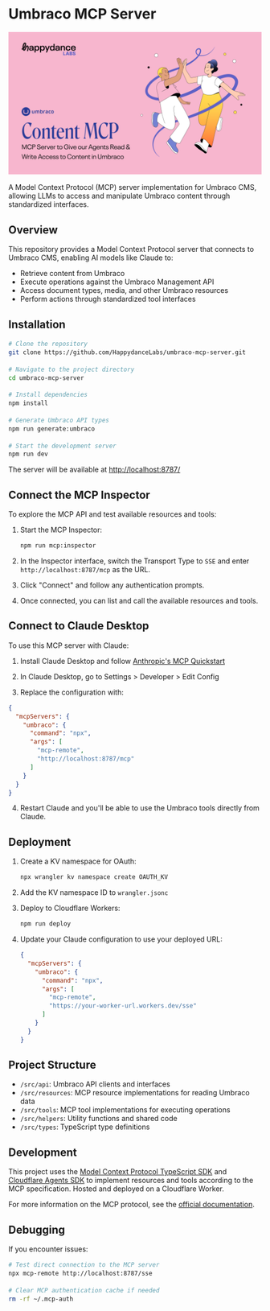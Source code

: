 # Umbraco MCP Server

![Happydance Labs](Cover.png)

A Model Context Protocol (MCP) server implementation for Umbraco CMS, allowing LLMs to access and manipulate Umbraco content through standardized interfaces.

## Overview

This repository provides a Model Context Protocol server that connects to Umbraco CMS, enabling AI models like Claude to:

- Retrieve content from Umbraco
- Execute operations against the Umbraco Management API
- Access document types, media, and other Umbraco resources
- Perform actions through standardized tool interfaces

## Installation

```bash
# Clone the repository
git clone https://github.com/HappydanceLabs/umbraco-mcp-server.git

# Navigate to the project directory
cd umbraco-mcp-server

# Install dependencies
npm install

# Generate Umbraco API types
npm run generate:umbraco

# Start the development server
npm run dev
```

The server will be available at [http://localhost:8787/](http://localhost:8787/)

## Connect the MCP Inspector

To explore the MCP API and test available resources and tools:

1. Start the MCP Inspector:
   ```bash
   npm run mcp:inspector
   ```
   
2. In the Inspector interface, switch the Transport Type to `SSE` and enter `http://localhost:8787/mcp` as the URL.

3. Click "Connect" and follow any authentication prompts.

4. Once connected, you can list and call the available resources and tools.

## Connect to Claude Desktop

To use this MCP server with Claude:

1. Install Claude Desktop and follow [Anthropic's MCP Quickstart](https://modelcontextprotocol.io/quickstart/user)

2. In Claude Desktop, go to Settings > Developer > Edit Config

3. Replace the configuration with:

```json
{
  "mcpServers": {
    "umbraco": {
      "command": "npx",
      "args": [
        "mcp-remote",
        "http://localhost:8787/mcp"
      ]
    }
  }
}
```

4. Restart Claude and you'll be able to use the Umbraco tools directly from Claude.

## Deployment

1. Create a KV namespace for OAuth:
   ```bash
   npx wrangler kv namespace create OAUTH_KV
   ```

2. Add the KV namespace ID to `wrangler.jsonc`

3. Deploy to Cloudflare Workers:
   ```bash
   npm run deploy
   ```

4. Update your Claude configuration to use your deployed URL:
   ```json
   {
     "mcpServers": {
       "umbraco": {
         "command": "npx",
         "args": [
           "mcp-remote",
           "https://your-worker-url.workers.dev/sse"
         ]
       }
     }
   }
   ```

## Project Structure

- `/src/api`: Umbraco API clients and interfaces
- `/src/resources`: MCP resource implementations for reading Umbraco data
- `/src/tools`: MCP tool implementations for executing operations
- `/src/helpers`: Utility functions and shared code
- `/src/types`: TypeScript type definitions

## Development

This project uses the [Model Context Protocol TypeScript SDK](https://github.com/modelcontextprotocol/typescript-sdk) and [Cloudflare Agents SDK](https://agents.cloudflare.com/) to implement resources and tools according to the MCP specification. Hosted and deployed on a Cloudflare Worker.

For more information on the MCP protocol, see the [official documentation](https://modelcontextprotocol.io/).

## Debugging

If you encounter issues:

```bash
# Test direct connection to the MCP server
npx mcp-remote http://localhost:8787/sse

# Clear MCP authentication cache if needed
rm -rf ~/.mcp-auth
```
